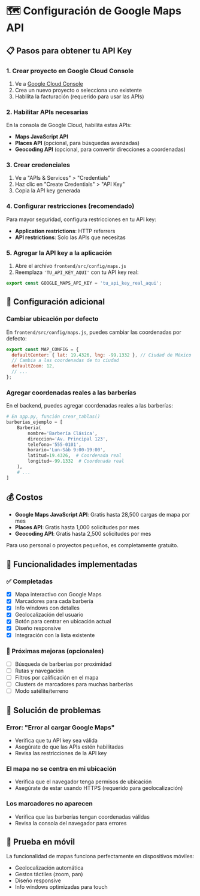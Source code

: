 # 🗺️ Configuración de Google Maps API

## 📋 Pasos para obtener tu API Key

### 1. Crear proyecto en Google Cloud Console
1. Ve a [Google Cloud Console](https://console.cloud.google.com/)
2. Crea un nuevo proyecto o selecciona uno existente
3. Habilita la facturación (requerido para usar las APIs)

### 2. Habilitar APIs necesarias
En la consola de Google Cloud, habilita estas APIs:
- **Maps JavaScript API**
- **Places API** (opcional, para búsquedas avanzadas)
- **Geocoding API** (opcional, para convertir direcciones a coordenadas)

### 3. Crear credenciales
1. Ve a "APIs & Services" > "Credentials"
2. Haz clic en "Create Credentials" > "API Key"
3. Copia la API key generada

### 4. Configurar restricciones (recomendado)
Para mayor seguridad, configura restricciones en tu API key:
- **Application restrictions**: HTTP referrers
- **API restrictions**: Solo las APIs que necesitas

### 5. Agregar la API key a la aplicación
1. Abre el archivo `frontend/src/config/maps.js`
2. Reemplaza `'TU_API_KEY_AQUI'` con tu API key real:

```javascript
export const GOOGLE_MAPS_API_KEY = 'tu_api_key_real_aqui';
```

## 🔧 Configuración adicional

### Cambiar ubicación por defecto
En `frontend/src/config/maps.js`, puedes cambiar las coordenadas por defecto:

```javascript
export const MAP_CONFIG = {
  defaultCenter: { lat: 19.4326, lng: -99.1332 }, // Ciudad de México
  // Cambia a las coordenadas de tu ciudad
  defaultZoom: 12,
  // ...
};
```

### Agregar coordenadas reales a las barberías
En el backend, puedes agregar coordenadas reales a las barberías:

```python
# En app.py, función crear_tablas()
barberias_ejemplo = [
    Barberia(
        nombre='Barbería Clásica', 
        direccion='Av. Principal 123', 
        telefono='555-0101', 
        horario='Lun-Sáb 9:00-19:00',
        latitud=19.4326,  # Coordenada real
        longitud=-99.1332  # Coordenada real
    ),
    # ...
]
```

## 💰 Costos
- **Google Maps JavaScript API**: Gratis hasta 28,500 cargas de mapa por mes
- **Places API**: Gratis hasta 1,000 solicitudes por mes
- **Geocoding API**: Gratis hasta 2,500 solicitudes por mes

Para uso personal o proyectos pequeños, es completamente gratuito.

## 🚀 Funcionalidades implementadas

### ✅ Completadas
- [x] Mapa interactivo con Google Maps
- [x] Marcadores para cada barbería
- [x] Info windows con detalles
- [x] Geolocalización del usuario
- [x] Botón para centrar en ubicación actual
- [x] Diseño responsive
- [x] Integración con la lista existente

### 🔄 Próximas mejoras (opcionales)
- [ ] Búsqueda de barberías por proximidad
- [ ] Rutas y navegación
- [ ] Filtros por calificación en el mapa
- [ ] Clusters de marcadores para muchas barberías
- [ ] Modo satélite/terreno

## 🐛 Solución de problemas

### Error: "Error al cargar Google Maps"
- Verifica que tu API key sea válida
- Asegúrate de que las APIs estén habilitadas
- Revisa las restricciones de la API key

### El mapa no se centra en mi ubicación
- Verifica que el navegador tenga permisos de ubicación
- Asegúrate de estar usando HTTPS (requerido para geolocalización)

### Los marcadores no aparecen
- Verifica que las barberías tengan coordenadas válidas
- Revisa la consola del navegador para errores

## 📱 Prueba en móvil
La funcionalidad de mapas funciona perfectamente en dispositivos móviles:
- Geolocalización automática
- Gestos táctiles (zoom, pan)
- Diseño responsive
- Info windows optimizadas para touch 